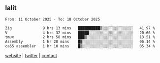 ## lalit

<!--START_SECTION:waka-->

```txt
From: 11 October 2025 - To: 18 October 2025

Zig              9 hrs 13 mins   ██████████▒░░░░░░░░░░░░░░   41.97 %
V                4 hrs 32 mins   █████░░░░░░░░░░░░░░░░░░░░   20.66 %
tmux             2 hrs 58 mins   ███▒░░░░░░░░░░░░░░░░░░░░░   13.51 %
Assembly         1 hr 20 mins    █▓░░░░░░░░░░░░░░░░░░░░░░░   06.14 %
ca65 assembler   1 hr 10 mins    █▒░░░░░░░░░░░░░░░░░░░░░░░   05.34 %
```

<!--END_SECTION:waka-->

[website](https://lalit.sh) | [twitter](https://x.com/@lalitcodes) | [contact](https://lalit.sh/contact)
